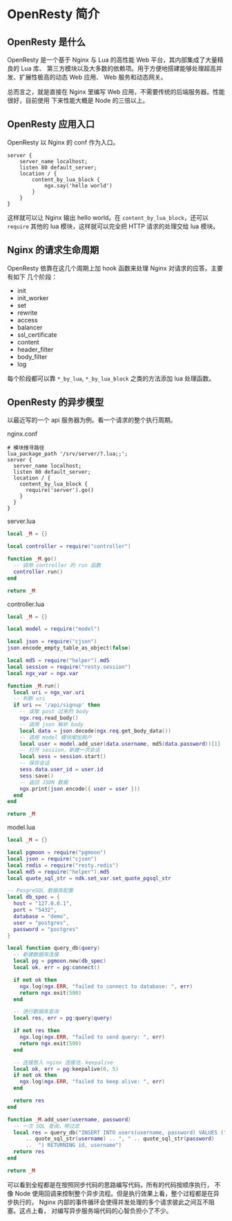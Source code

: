 # OpenResty 简介

## OpenResty 是什么

OpenResty 是一个基于 Nginx 与 Lua 的高性能 Web 平台，其内部集成了大量精良的 Lua 库、
第三方模块以及大多数的依赖项。用于方便地搭建能够处理超高并发、扩展性极高的动态 Web 应用、
Web 服务和动态网关。

总而言之，就是直接在 Nginx 里编写 Web 应用，不需要传统的后端服务器。性能很好，目前使用
下来性能大概是 Node 的三倍以上。

## OpenResty 应用入口

OpenResty 以 Nginx 的 conf 作为入口。

```
server {
    server_name localhost;
    listen 80 default_server;
    location / {
        content_by_lua_block {
            ngx.say('hello world')
        }
    }
}
```

这样就可以让 Nginx 输出 hello world。在 `content_by_lua_block`，还可以
`require` 其他的 lua 模块，这样就可以完全把 HTTP 请求的处理交给 lua 模块。

## Nginx 的请求生命周期

OpenResty 依靠在这几个周期上加 hook 函数来处理 Nginx 对请求的应答。主要有如下
几个阶段：

+ init
+ init_worker
+ set
+ rewrite
+ access
+ balancer
+ ssl_certificate
+ content
+ header_filter
+ body_filter
+ log

每个阶段都可以靠 `*_by_lua`, `*_by_lua_block` 之类的方法添加 lua 处理函数。

## OpenResty 的异步模型

以最近写的一个 api 服务器为例。看一个请求的整个执行周期。

nginx.conf
```
# 模块搜寻路径
lua_package_path '/srv/server/?.lua;;';
server {
  server_name localhost;
  listen 80 default_server;
  location / {
    content_by_lua_block {
      require('server').go()
    }
  }
}
```

server.lua
```lua
local _M = {}

local controller = require("controller")

function _M.go()
  -- 调用 controller 的 run 函数
  controller.run()
end

return _M
```

controller.lua
```lua
local _M = {}

local model = require("model")

local json = require("cjson")
json.encode_empty_table_as_object(false)

local md5 = require("helper").md5
local session = require("resty.session")
local ngx_var = ngx.var

function _M.run()
  local uri = ngx_var.uri
  -- 判断 uri
  if uri == '/api/signup' then
    -- 读取 post 过来的 body
    ngx.req.read_body()
    -- 调用 json 解析 body
    local data = json.decode(ngx.req.get_body_data())
    -- 调用 model 模块增加用户
    local user = model.add_user(data.username, md5(data.password))[1]
    -- 打开 session，新建一次会话
    local sess = session.start()
    -- 保存会话
    sess.data.user_id = user.id
    sess:save()
    -- 返回 JSON 数据
    ngx.print(json.encode({ user = user }))
  end
end

return _M
```

model.lua
```lua
local _M = {}

local pgmoon = require("pgmoon")
local json = require("cjson")
local redis = require("resty.redis")
local md5 = require("helper").md5
local quote_sql_str = ndk.set_var.set_quote_pgsql_str

-- PosgreSQL 数据库配置
local db_spec = {
  host = "127.0.0.1",
  port = "5432",
  database = "demo",
  user = "postgres",
  password = "postgres"
}

local function query_db(query)
  -- 新建数据库连接
  local pg = pgmoon.new(db_spec)
  local ok, err = pg:connect()

  if not ok then
    ngx.log(ngx.ERR, "failed to connect to database: ", err)
    return ngx.exit(500)
  end

  -- 进行数据库查询
  local res, err = pg:query(query)

  if not res then
    ngx.log(ngx.ERR, "failed to send query: ", err)
    return ngx.exit(500)
  end

  -- 连接放入 nginx 连接池，keepalive
  local ok, err = pg:keepalive(0, 5)
  if not ok then
    ngx.log(ngx.ERR, "failed to keep alive: ", err)
  end

  return res
end

function _M.add_user(username, password)
  -- 一次 SQL 查询，带过滤
  local res = query_db("INSERT INTO users(username, password) VALUES ("
      .. quote_sql_str(username) .. ", " .. quote_sql_str(password)
      ..  ") RETURNING id, username")
  return res
end

return _M
```

可以看到全程都是在按照同步代码的思路编写代码，所有的代码按顺序执行，
不像 Node 使用回调来控制整个异步流程。但是执行效果上看，整个过程都是在异步执行的，
Nginx 内部的事件循环会使得并发处理的多个请求彼此之间互不阻塞。这点上看，
对编写异步服务端代码的心智负担小了不少。
